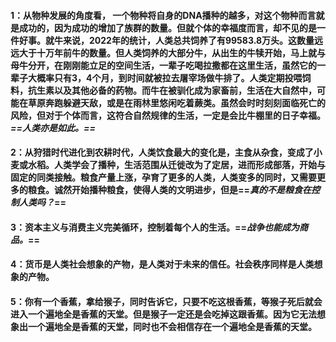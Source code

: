 #### 1：从物种发展的角度看， 一个物种将自身的DNA播种的越多，对这个物种而言就是成功的，因为成功的增加了族群的数量。但就个体的幸福度而言，却不见的是一件好事。就牛来说，2022年的统计，人类总共饲养了有99583.8万头。这数量远远大于十万年前牛的数量。但人类饲养的大部分牛，从出生的牛犊开始，马上就与母牛分开，在刚刚能立足的空间生活，一辈子吃喝拉撒都在这里生活，虽然它的一辈子大概率只有3，4个月，到时间就被拉去屠宰场做牛排了。人类定期投喂饲料，抗生素以及其他必备的药物。而牛在被驯化成为家畜前，生活在大自然中，可能在草原奔跑躲避天敌，或是在雨林里悠闲吃着蕨类。虽然会时时刻刻面临死亡的风险，但对于个体而言，这符合自然规律的生活，一定是会比牛棚里的日子幸福。*==人类亦是如此。==*
#### 2：从狩猎时代进化到农耕时代，人类饮食最大的变化是，主食从杂食，变成了小麦或水稻。人类学会了播种，生活范围从迁徙改为了定居，进而形成部落，开始与固定的同类接触。粮食产量上涨，孕育了更多的人类，人类变多的同时，又需要更多的粮食。诚然开始播种粮食，使得人类的文明进步，但是==*真的不是粮食在控制人类吗？*==
#### 3：资本主义与消费主义完美循环，控制着每个人的生活。==*战争也能成为商品。*==
#### 4：货币是人类社会想象的产物，是人类对于未来的信任。社会秩序同样是人类想象的产物。
#### 5：你有一个香蕉，拿给猴子，同时告诉它，只要不吃这根香蕉，等猴子死后就会进入一个遍地全是香蕉的天堂。但是猴子一定还是会吃掉这跟香蕉。因为它无法想象出一个遍地全是香蕉的天堂，同时也不会相信存在一个遍地全是香蕉的天堂。